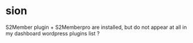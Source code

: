 # sion
S2Member plugin + S2Memberpro are installed, but do not appear at all in my dashboard wordpress plugins list ?
